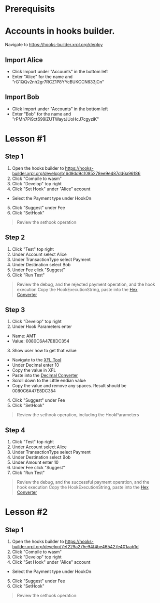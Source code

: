 

# Prerequisits

# Accounts in hooks builder.

Navigate to https://hooks-builder.xrpl.org/deploy

## Import Alice
- Click Import under "Accounts" in the bottom left
- Enter "Alice" for the name and "rG1QQv2nh2gr7RCZ1P8YYcBUKCCN633jCn"

## Import Bob
- Click Import under "Accounts" in the bottom left
- Enter "Bob" for the name and "rPMh7Pi9ct699iZUTWaytJUoHcJ7cgyziK"

# Lesson #1

## Step 1

1. Open the hooks builder to https://hooks-builder.xrpl.org/develop/b16d9dd9c1085278ee9e487dd6a96186
2. Click "Compile to wasm"
3. Click "Develop" top right
4. Click "Set Hook" under "Alice" account

- Select the Payment type under HookOn

5. Click "Suggest" under Fee
6. Click "SetHook"

> Review the sethook operation

## Step 2

1. Click "Test" top right
2. Under Account select Alice
2. Under TransactionType select Payment
3. Under Destination select Bob
4. Under Fee click "Suggest"
5. Click "Run Test"

> Review the debug, and the rejected payment operation, and the hook execution
> Copy the HookExecutionString, paste into the [Hex Converter](https://www.rapidtables.com/convert/number/hex-to-ascii.html)

## Step 3

1. Click "Develop" top right
2. Under Hook Parameters enter
 - Name: AMT
 - Value: 0080C6A47E8DC354
3. Show user how to get that value
 - Navigate to the [XFL Tool](https://richardah.github.io/xfl-tools/)
 - Under Decimal enter 10
 - Copy the value in XFL
 - Paste into the [Decimal Converter](https://www.rapidtables.com/convert/number/decimal-to-hex.html)
 - Scroll down to the Little endian value
 - Copy the value and remove any spaces. Result should be 0080C6A47E8DC354
4. Click "Suggest" under Fee
6. Click "SetHook"

> Review the sethook operation, including the HookParameters

## Step 4

1. Click "Test" top right
2. Under Account select Alice
2. Under TransactionType select Payment
3. Under Destination select Bob
4. Under Amount enter 10
4. Under Fee click "Suggest"
5. Click "Run Test"

> Review the debug, and the successful payment operation, and the hook execution
> Copy the HookExecutionString, paste into the [Hex Converter](https://www.rapidtables.com/convert/number/hex-to-ascii.html)

# Lesson #2

## Step 1

1. Open the hooks builder to https://hooks-builder.xrpl.org/develop/7ef229a275e94f4be465427e401aab1d
2. Click "Compile to wasm"
3. Click "Develop" top right
4. Click "Set Hook" under "Alice" account

- Select the Payment type under HookOn

5. Click "Suggest" under Fee
6. Click "SetHook"

> Review the sethook operation